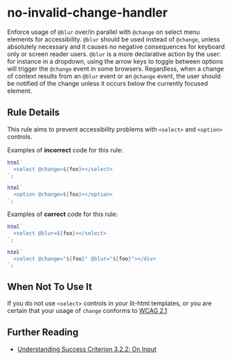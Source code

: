 # no-invalid-change-handler

Enforce usage of `@blur` over/in parallel with `@change` on select menu elements for accessibility. `@blur` should be used instead of `@change`, unless absolutely necessary and it causes no negative consequences for keyboard only or screen reader users. `@blur` is a more declarative action by the user: for instance in a dropdown, using the arrow keys to toggle between options will trigger the `@change` event in some browsers. Regardless, when a change of context results from an `@blur` event or an `@change` event, the user should be notified of the change unless it occurs below the currently focused element.

## Rule Details

This rule aims to prevent accessibility problems with `<select>` and `<option>` controls.

Examples of **incorrect** code for this rule:

```js
html`
  <select @change=${foo}></select>
`;
```

```js
html`
  <option @change=${foo}></option>
`;
```

Examples of **correct** code for this rule:

```js
html`
  <select @blur=${foo}></select>
`;
```

```js
html`
  <select @change="${foo}" @blur="${foo}"></div>
`;
```

## When Not To Use It

If you do not use `<select>` controls in your lit-html templates, or you are certain that your usage
of `change` conforms to [WCAG 2.1](https://www.w3.org/WAI/WCAG21/Understanding/on-input)

## Further Reading

- [Understanding Success Criterion 3.2.2: On Input](https://www.w3.org/WAI/WCAG21/Understanding/on-input)
